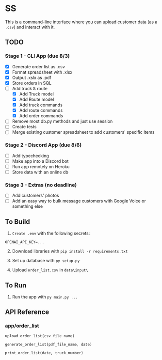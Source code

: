 # SS

This is a command-line interface where you can upload customer data (as a `.csv`) and interact with it.

## TODO

### Stage 1 - CLI App (due 8/3)

- [x] Generate order list as .csv
- [x] Format spreadsheet with .xlsx
- [x] Output .xslx as .pdf
- [x] Store orders in SQL
- [ ] Add truck & route
    - [x] Add Truck model
    - [x] Add Route model
    - [x] Add truck commands
    - [x] Add route commands
    - [x] Add order commands
- [ ] Remove most db.py methods and just use session
- [ ] Create tests
- [ ] Merge existing customer spreadsheet to add customers' specific items

### Stage 2 - Discord App (due 8/6)

- [ ] Add typechecking
- [ ] Make app into a Discord bot
- [ ] Run app remotely on Heroku
- [ ] Store data with an online db

### Stage 3 - Extras (no deadline)

- [ ] Add customers' photos
- [ ] Add an easy way to bulk message customers with Google Voice or something else

## To Build

1. `Create .env` with the following secrets:
```
OPENAI_API_KEY=...
```

2. Download libraries with `pip install -r requirements.txt`

3. Set up database with `py setup.py`

4. Upload `order_list.csv` in `data\input\`

## To Run

1. Run the app with `py main.py ...`

## API Reference

### app/order_list

`upload_order_list(csv_file_name)`

`generate_order_list(pdf_file_name, date)`

`print_order_list(date, truck_number)`
